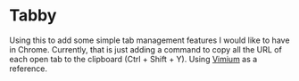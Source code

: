 # Tabby
Using this to add some simple tab management features I would like to have in Chrome. Currently, that is just adding a command to copy all the URL of each open tab to the clipboard (Ctrl + Shift + Y). Using [Vimium](https://vimium.github.io/) as a reference.